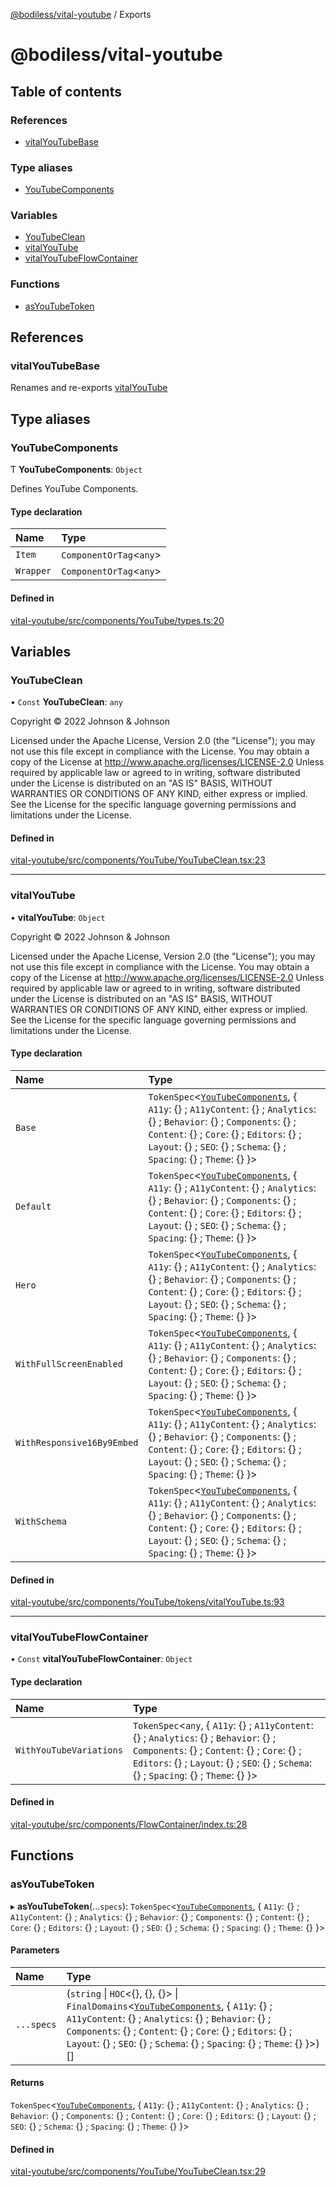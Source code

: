 [@bodiless/vital-youtube](README.md) / Exports

# @bodiless/vital-youtube

## Table of contents

### References

- [vitalYouTubeBase](modules.md#vitalyoutubebase)

### Type aliases

- [YouTubeComponents](modules.md#youtubecomponents)

### Variables

- [YouTubeClean](modules.md#youtubeclean)
- [vitalYouTube](modules.md#vitalyoutube)
- [vitalYouTubeFlowContainer](modules.md#vitalyoutubeflowcontainer)

### Functions

- [asYouTubeToken](modules.md#asyoutubetoken)

## References

### vitalYouTubeBase

Renames and re-exports [vitalYouTube](modules.md#vitalyoutube)

## Type aliases

### YouTubeComponents

Ƭ **YouTubeComponents**: `Object`

Defines YouTube Components.

#### Type declaration

| Name | Type |
| :------ | :------ |
| `Item` | `ComponentOrTag`<`any`\> |
| `Wrapper` | `ComponentOrTag`<`any`\> |

#### Defined in

[vital-youtube/src/components/YouTube/types.ts:20](https://github.com/johnsonandjohnson/Bodiless-JS/blob/f8955fb8c/packages/vital-youtube/src/components/YouTube/types.ts#L20)

## Variables

### YouTubeClean

• `Const` **YouTubeClean**: `any`

Copyright © 2022 Johnson & Johnson

Licensed under the Apache License, Version 2.0 (the "License");
you may not use this file except in compliance with the License.
You may obtain a copy of the License at
http://www.apache.org/licenses/LICENSE-2.0
Unless required by applicable law or agreed to in writing, software
distributed under the License is distributed on an "AS IS" BASIS,
WITHOUT WARRANTIES OR CONDITIONS OF ANY KIND, either express or implied.
See the License for the specific language governing permissions and
limitations under the License.

#### Defined in

[vital-youtube/src/components/YouTube/YouTubeClean.tsx:23](https://github.com/johnsonandjohnson/Bodiless-JS/blob/f8955fb8c/packages/vital-youtube/src/components/YouTube/YouTubeClean.tsx#L23)

___

### vitalYouTube

• **vitalYouTube**: `Object`

Copyright © 2022 Johnson & Johnson

Licensed under the Apache License, Version 2.0 (the "License");
you may not use this file except in compliance with the License.
You may obtain a copy of the License at
http://www.apache.org/licenses/LICENSE-2.0
Unless required by applicable law or agreed to in writing, software
distributed under the License is distributed on an "AS IS" BASIS,
WITHOUT WARRANTIES OR CONDITIONS OF ANY KIND, either express or implied.
See the License for the specific language governing permissions and
limitations under the License.

#### Type declaration

| Name | Type |
| :------ | :------ |
| `Base` | `TokenSpec`<[`YouTubeComponents`](modules.md#youtubecomponents), { `A11y`: {} ; `A11yContent`: {} ; `Analytics`: {} ; `Behavior`: {} ; `Components`: {} ; `Content`: {} ; `Core`: {} ; `Editors`: {} ; `Layout`: {} ; `SEO`: {} ; `Schema`: {} ; `Spacing`: {} ; `Theme`: {}  }\> |
| `Default` | `TokenSpec`<[`YouTubeComponents`](modules.md#youtubecomponents), { `A11y`: {} ; `A11yContent`: {} ; `Analytics`: {} ; `Behavior`: {} ; `Components`: {} ; `Content`: {} ; `Core`: {} ; `Editors`: {} ; `Layout`: {} ; `SEO`: {} ; `Schema`: {} ; `Spacing`: {} ; `Theme`: {}  }\> |
| `Hero` | `TokenSpec`<[`YouTubeComponents`](modules.md#youtubecomponents), { `A11y`: {} ; `A11yContent`: {} ; `Analytics`: {} ; `Behavior`: {} ; `Components`: {} ; `Content`: {} ; `Core`: {} ; `Editors`: {} ; `Layout`: {} ; `SEO`: {} ; `Schema`: {} ; `Spacing`: {} ; `Theme`: {}  }\> |
| `WithFullScreenEnabled` | `TokenSpec`<[`YouTubeComponents`](modules.md#youtubecomponents), { `A11y`: {} ; `A11yContent`: {} ; `Analytics`: {} ; `Behavior`: {} ; `Components`: {} ; `Content`: {} ; `Core`: {} ; `Editors`: {} ; `Layout`: {} ; `SEO`: {} ; `Schema`: {} ; `Spacing`: {} ; `Theme`: {}  }\> |
| `WithResponsive16By9Embed` | `TokenSpec`<[`YouTubeComponents`](modules.md#youtubecomponents), { `A11y`: {} ; `A11yContent`: {} ; `Analytics`: {} ; `Behavior`: {} ; `Components`: {} ; `Content`: {} ; `Core`: {} ; `Editors`: {} ; `Layout`: {} ; `SEO`: {} ; `Schema`: {} ; `Spacing`: {} ; `Theme`: {}  }\> |
| `WithSchema` | `TokenSpec`<[`YouTubeComponents`](modules.md#youtubecomponents), { `A11y`: {} ; `A11yContent`: {} ; `Analytics`: {} ; `Behavior`: {} ; `Components`: {} ; `Content`: {} ; `Core`: {} ; `Editors`: {} ; `Layout`: {} ; `SEO`: {} ; `Schema`: {} ; `Spacing`: {} ; `Theme`: {}  }\> |

#### Defined in

[vital-youtube/src/components/YouTube/tokens/vitalYouTube.ts:93](https://github.com/johnsonandjohnson/Bodiless-JS/blob/f8955fb8c/packages/vital-youtube/src/components/YouTube/tokens/vitalYouTube.ts#L93)

___

### vitalYouTubeFlowContainer

• `Const` **vitalYouTubeFlowContainer**: `Object`

#### Type declaration

| Name | Type |
| :------ | :------ |
| `WithYouTubeVariations` | `TokenSpec`<`any`, { `A11y`: {} ; `A11yContent`: {} ; `Analytics`: {} ; `Behavior`: {} ; `Components`: {} ; `Content`: {} ; `Core`: {} ; `Editors`: {} ; `Layout`: {} ; `SEO`: {} ; `Schema`: {} ; `Spacing`: {} ; `Theme`: {}  }\> |

#### Defined in

[vital-youtube/src/components/FlowContainer/index.ts:28](https://github.com/johnsonandjohnson/Bodiless-JS/blob/f8955fb8c/packages/vital-youtube/src/components/FlowContainer/index.ts#L28)

## Functions

### asYouTubeToken

▸ **asYouTubeToken**(...`specs`): `TokenSpec`<[`YouTubeComponents`](modules.md#youtubecomponents), { `A11y`: {} ; `A11yContent`: {} ; `Analytics`: {} ; `Behavior`: {} ; `Components`: {} ; `Content`: {} ; `Core`: {} ; `Editors`: {} ; `Layout`: {} ; `SEO`: {} ; `Schema`: {} ; `Spacing`: {} ; `Theme`: {}  }\>

#### Parameters

| Name | Type |
| :------ | :------ |
| `...specs` | (`string` \| `HOC`<{}, {}, {}\> \| `FinalDomains`<[`YouTubeComponents`](modules.md#youtubecomponents), { `A11y`: {} ; `A11yContent`: {} ; `Analytics`: {} ; `Behavior`: {} ; `Components`: {} ; `Content`: {} ; `Core`: {} ; `Editors`: {} ; `Layout`: {} ; `SEO`: {} ; `Schema`: {} ; `Spacing`: {} ; `Theme`: {}  }\>)[] |

#### Returns

`TokenSpec`<[`YouTubeComponents`](modules.md#youtubecomponents), { `A11y`: {} ; `A11yContent`: {} ; `Analytics`: {} ; `Behavior`: {} ; `Components`: {} ; `Content`: {} ; `Core`: {} ; `Editors`: {} ; `Layout`: {} ; `SEO`: {} ; `Schema`: {} ; `Spacing`: {} ; `Theme`: {}  }\>

#### Defined in

[vital-youtube/src/components/YouTube/YouTubeClean.tsx:29](https://github.com/johnsonandjohnson/Bodiless-JS/blob/f8955fb8c/packages/vital-youtube/src/components/YouTube/YouTubeClean.tsx#L29)
